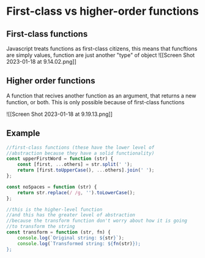 # First-class vs higher-order functions

## First-class functions

Javascript treats functions as first-class citizens, this means that funcftions are simply values, function are just another "type" of object 
![[Screen Shot 2023-01-18 at 9.14.02.png]]



## Higher order functions

A function that recives another function as an argument, that returns a new function, or both.
This is only possible because of first-class functions

![[Screen Shot 2023-01-18 at 9.19.13.png]]

## Example

```js
//first-class functions (these have the lower level of
//abstraction because they have a solid functionality)
const upperFirstWord = function (str) {
	const [first, ...others] = str.split(' ');
	return [first.toUpperCase(), ...others].join(' ');
};

const noSpaces = function (str) {
	return str.replace(/ /g, '').toLowerCase();
};

//this is the higher-level function
//and this has the greater level of abstraction
//because the transform function don't worry about how it is going
//to transform the string
const transform = function (str, fn) {
	console.log(`Original string: ${str}`);
	console.log(`Transformed string: ${fn(str)});
};
```